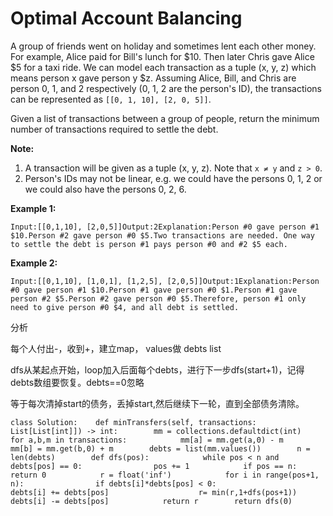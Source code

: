 # Optimal Account Balancing



A group of friends went on holiday and sometimes lent each other money. For example, Alice paid for Bill's lunch for $10. Then later Chris gave Alice $5 for a taxi ride. We can model each transaction as a tuple \(x, y, z\) which means person x gave person y $z. Assuming Alice, Bill, and Chris are person 0, 1, and 2 respectively \(0, 1, 2 are the person's ID\), the transactions can be represented as `[[0, 1, 10], [2, 0, 5]]`.

Given a list of transactions between a group of people, return the minimum number of transactions required to settle the debt.

**Note:**

1. A transaction will be given as a tuple \(x, y, z\). Note that `x ≠ y` and `z > 0`.
2. Person's IDs may not be linear, e.g. we could have the persons 0, 1, 2 or we could also have the persons 0, 2, 6.

**Example 1:**

```text
Input:[[0,1,10], [2,0,5]]Output:2Explanation:Person #0 gave person #1 $10.Person #2 gave person #0 $5.Two transactions are needed. One way to settle the debt is person #1 pays person #0 and #2 $5 each.
```

**Example 2:**

```text
Input:[[0,1,10], [1,0,1], [1,2,5], [2,0,5]]Output:1Explanation:Person #0 gave person #1 $10.Person #1 gave person #0 $1.Person #1 gave person #2 $5.Person #2 gave person #0 $5.Therefore, person #1 only need to give person #0 $4, and all debt is settled.
```

分析

每个人付出-，收到+，建立map， values做 debts list

dfs从某起点开始，loop加入后面每个debts，进行下一步dfs\(start+1\)，记得debts数组要恢复。debts==0忽略

等于每次清掉start的债务，丢掉start,然后继续下一轮，直到全部债务清除。

```text
class Solution:    def minTransfers(self, transactions: List[List[int]]) -> int:        mm = collections.defaultdict(int)        for a,b,m in transactions:            mm[a] = mm.get(a,0) - m            mm[b] = mm.get(b,0) + m        debts = list(mm.values())        n = len(debts)        def dfs(pos):            while pos < n and debts[pos] == 0:                pos += 1            if pos == n:                return 0            r = float('inf')            for i in range(pos+1, n):                if debts[i]*debts[pos] < 0:                    debts[i] += debts[pos]                    r= min(r,1+dfs(pos+1))                    debts[i] -= debts[pos]            return r        return dfs(0)                            
```



